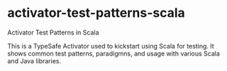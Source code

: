 activator-test-patterns-scala
=============================

Activator Test Patterns in Scala

This is a TypeSafe Activator used to kickstart using Scala for testing. It shows common test patterns, paradigmns, and usage with various Scala and Java libraries.
